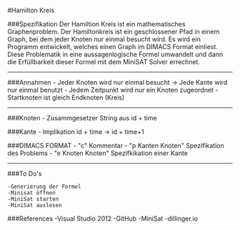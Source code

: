 #Hamilton Kreis 

###Spezifikation 
Der Hamiltion Kreis ist ein mathematisches Graphenproblem. Der Hamiltonkreis ist ein geschlossener Pfad in einem Graph, bei dem jeder Knoten nur einmal besucht wird. 
Es wird ein Programm entwickelt, welches einen Graph im DIMACS Format einliest. Diese Problematik in eine aussagenlogische Formel umwandelt und dann die Erfüllbarkeit dieser Formel mit dem MiniSAT Solver errechnet. 

---

    

###Annahmen 
    - Jeder Knoten wird nur einmal besucht -> Jede Kante wird nur einmal benutzt
    - Jedem Zeitpunkt wird nur ein Knoten zugeordnet 
    - Startknoten ist gleich Endknoten (Kreis) 


---
###Knoten 
    - Zusammgesetzer String aus id + time
    
###Kante 
    - Implikation  id + time -> id  + time+1

###DIMACS FORMAT
    - "c" Kommentar 
    - "p Kanten Knoten" Spezifikation des Problems
    - "e Knoten Knoten" Spezifkikation einer Kante 

---

###To Do's

    -Generierung der Formel 
    -Minisat öffnen
    -MiniSat starten
    -MiniSat auslesen 

###References 
    -Visual Studio 2012 
    -GitHub
    -MiniSat
    -dillinger.io
    
    
